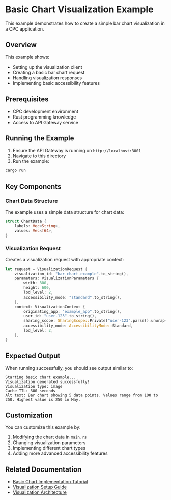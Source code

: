 # Basic Chart Visualization Example

This example demonstrates how to create a simple bar chart visualization in a CPC application.

## Overview

This example shows:
- Setting up the visualization client
- Creating a basic bar chart request
- Handling visualization responses
- Implementing basic accessibility features

## Prerequisites

- CPC development environment
- Rust programming knowledge
- Access to API Gateway service

## Running the Example

1. Ensure the API Gateway is running on `http://localhost:3001`
2. Navigate to this directory
3. Run the example:

```bash
cargo run
```

## Key Components

### Chart Data Structure

The example uses a simple data structure for chart data:

```rust
struct ChartData {
    labels: Vec<String>,
    values: Vec<f64>,
}
```

### Visualization Request

Creates a visualization request with appropriate context:

```rust
let request = VisualizationRequest {
    visualization_id: "bar-chart-example".to_string(),
    parameters: VisualizationParameters {
        width: 800,
        height: 600,
        lod_level: 2,
        accessibility_mode: "standard".to_string(),
    },
    context: VisualizationContext {
        originating_app: "example_app".to_string(),
        user_id: "user-123".to_string(),
        sharing_scope: SharingScope::Private("user-123".parse().unwrap()),
        accessibility_mode: AccessibilityMode::Standard,
        lod_level: 2,
    },
}
```

## Expected Output

When running successfully, you should see output similar to:

```
Starting basic chart example...
Visualization generated successfully!
Visualization type: image
Cache TTL: 300 seconds
Alt text: Bar chart showing 5 data points. Values range from 100 to 250. Highest value is 250 in May.
```

## Customization

You can customize this example by:

1. Modifying the chart data in `main.rs`
2. Changing visualization parameters
3. Implementing different chart types
4. Adding more advanced accessibility features

## Related Documentation

- [Basic Chart Implementation Tutorial](../../../docs/tutorials/basic_chart_implementation.md)
- [Visualization Setup Guide](../../../docs/developer/visualization_setup.md)
- [Visualization Architecture](../../../docs/developer/visualization_architecture.md)